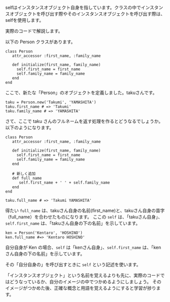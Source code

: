 selfはインスタンスオブジェクト自身を指しています。クラスの中でインスタンスオブジェクトを呼び出す際やそのインスタンスオブジェクトを呼び出す際は、selfを使用します。


実際のコードで解説します。

以下の Person クラスがあります。


```
class Person
   attr_accessor :first_name, :family_name

   def initialize(first_name, family_name)
     self.first_name = first_name
     self.family_name = family_name
   end
end
```

ここで、新たな「Person」のオブジェクトを定義しました。takuさんです。

```
taku = Person.new('Takumi', 'YAMASHITA')
taku.first_name # => 'Takumi'
taku.family_name # => 'YAMASHITA'
```

さて、ここで taku さんのフルネームを返す処理を作るとどうなるでしょうか。
以下のようになります。

```
class Person
   attr_accessor :first_name, :family_name

   def initialize(first_name, family_name)
     self.first_name = first_name
     self.family_name = family_name
   end
   
   # 新しく追加
   def full_name
      self.first_name + ' ' + self.family_name
   end
end

taku.full_name # => 'Takumi YAMASHITA'
```

得たい ```full_name``` は、takuさん自身の名前(first_name)と、takuさん自身の苗字（full_name）を合わせたものになります。
ここの ```self``` は、「takuさん自身」、```self.first_name``` は、「takuさん自身の下の名前」を示しています。

```
ken = Person('Kentaro', 'HOSHINO')
ken.full_name #=> 'Kentaro HOSHINO'
```

自分自身が Ken の場合、```self``` は「kenさん自身」、```self.first_name``` は、「kenさん自身の下の名前」を示しています。

その「自分自身の」を呼び出すときに ```self``` という記述を使います。

「インスタンスオブジェクト」という名前を覚えるよりも先に、実際のコードではどうなっているか、自分のイメージの中でつかめるようにしましょう。
そのイメージがつかめた後、正確な概念と用語を覚えるようにすると学習が捗ります。
